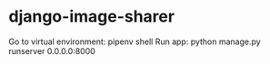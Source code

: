# django-image-sharer

Go to virtual environment: pipenv shell
Run app: python manage.py runserver 0.0.0.0:8000
